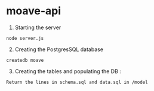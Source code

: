 # moave-api

1) Starting the server 
```
node server.js
```

2) Creating the PostgresSQL database
```
createdb moave
```

3) Creating the tables and populating the DB : 
```
Return the lines in schema.sql and data.sql in /model
```
